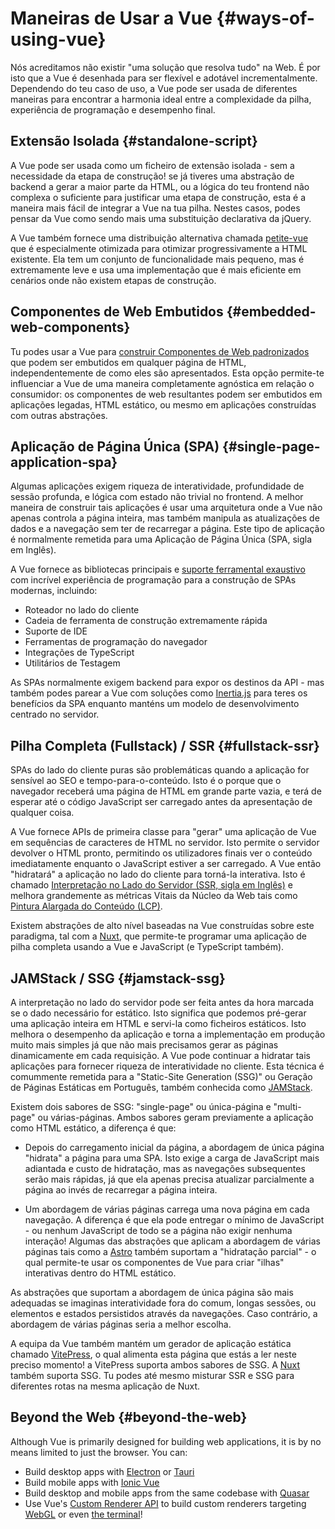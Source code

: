 # Maneiras de Usar a Vue {#ways-of-using-vue}

Nós acreditamos não existir "uma solução que resolva tudo" na Web. É por isto que a Vue é desenhada para ser flexível e adotável incrementalmente. Dependendo do teu caso de uso, a Vue pode ser usada de diferentes maneiras para encontrar a harmonia ideal entre a complexidade da pilha, experiência de programação e desempenho final.

## Extensão Isolada {#standalone-script}

A Vue pode ser usada como um ficheiro de extensão isolada - sem a necessidade da etapa de construção! se já tiveres uma abstração de backend a gerar a maior parte da HTML, ou a lógica do teu frontend não complexa o suficiente para justificar uma etapa de construção, esta é a maneira mais fácil de integrar a Vue na tua pilha. Nestes casos, podes pensar da Vue como sendo mais uma substituição declarativa da jQuery.

A Vue também fornece uma distribuição alternativa chamada [petite-vue](https://github.com/vuejs/petite-vue) que é especialmente otimizada para otimizar progressivamente a HTML existente. Ela tem um conjunto de funcionalidade mais pequeno, mas é extremamente leve e usa uma implementação que é mais eficiente em cenários onde não existem etapas de construção.

## Componentes de Web Embutidos {#embedded-web-components}

Tu podes usar a Vue para [construir Componentes de Web padronizados](/guide/extras/web-components) que podem ser embutidos em qualquer página de HTML, independentemente de como eles são apresentados. Esta opção permite-te influenciar a Vue de uma maneira completamente agnóstica em relação o consumidor: os componentes de web resultantes podem ser embutidos em aplicações legadas, HTML estático, ou mesmo em aplicações construídas com outras abstrações.

## Aplicação de Página Única (SPA) {#single-page-application-spa}

Algumas aplicações exigem riqueza de interatividade, profundidade de sessão profunda, e lógica com estado não trivial no frontend. A melhor maneira de construir tais aplicações é usar uma arquitetura onde a Vue não apenas controla a página inteira, mas também manipula as atualizações de dados e a navegação sem ter de recarregar a página. Este tipo de aplicação é normalmente remetida para uma Aplicação de Página Única (SPA, sigla em Inglês).

A Vue fornece as bibliotecas principais e [suporte ferramental exaustivo](/guide/scaling-up/tooling) com incrível experiência de programação para a construção de SPAs modernas, incluindo:

- Roteador no lado do cliente
- Cadeia de ferramenta de construção extremamente rápida
- Suporte de IDE
- Ferramentas de programação do navegador
- Integrações de TypeScript
- Utilitários de Testagem

As SPAs normalmente exigem backend para expor os destinos da API - mas também podes parear a Vue com soluções como [Inertia.js](https://inertiajs.com) para teres os benefícios da SPA enquanto manténs um modelo de desenvolvimento centrado no servidor.

## Pilha Completa (Fullstack) / SSR {#fullstack-ssr}

SPAs do lado do cliente puras são problemáticas quando a aplicação for sensível ao SEO e tempo-para-o-conteúdo. Isto é o porque que o navegador receberá uma página de HTML em grande parte vazia, e terá de esperar até o código JavaScript ser carregado antes da apresentação de qualquer coisa.

A Vue fornece APIs de primeira classe para "gerar" uma aplicação de Vue em sequências de caracteres de HTML no servidor. Isto permite o servidor devolver o HTML pronto, permitindo os utilizadores finais ver o conteúdo imediatamente enquanto o JavaScript estiver a ser carregado. A Vue então "hidratará" a aplicação no lado do cliente para torná-la interativa. Isto é chamado [Interpretação no Lado do Servidor (SSR, sigla em Inglês)](/guide/scaling-up/ssr) e melhora grandemente as métricas Vitais da Núcleo da Web tais como [Pintura Alargada do Conteúdo (LCP)](https://web.dev/lcp/).

Existem abstrações de alto nível baseadas na Vue construídas sobre este paradigma, tal com a [Nuxt](https://nuxt.com/), que permite-te programar uma aplicação de pilha completa usando a Vue e JavaScript (e TypeScript também).

## JAMStack / SSG {#jamstack-ssg}

A interpretação no lado do servidor pode ser feita antes da hora marcada se o dado necessário for estático. Isto significa que podemos pré-gerar uma aplicação inteira em HTML e servi-la como ficheiros estáticos. Isto melhora o desempenho da aplicação e torna a implementação em produção muito mais simples já que não mais precisamos gerar as páginas dinamicamente em cada requisição. A Vue pode continuar a hidratar tais aplicações para fornecer riqueza de interatividade no cliente. Esta técnica é comummente remetida para a "Static-Site Generation (SSG)" ou Geração de Páginas Estáticas em Português, também conhecida como [JAMStack](https://jamstack.org/what-is-jamstack/).

Existem dois sabores de SSG: "single-page" ou única-página e "multi-page" ou várias-páginas. Ambos sabores geram previamente a aplicação como HTML estático, a diferença é que:

- Depois do carregamento inicial da página, a abordagem de única página "hidrata" a página para uma SPA. Isto exige a carga de JavaScript mais adiantada e custo de hidratação, mas as navegações subsequentes serão mais rápidas, já que ela apenas precisa atualizar parcialmente a página ao invés de recarregar a página inteira.

- Um abordagem de várias páginas carrega uma nova página em cada navegação. A diferença é que ela pode entregar o mínimo de JavaScript - ou nenhum JavaScript de todo se a página não exigir nenhuma interação! Algumas das abstrações que aplicam a abordagem de várias páginas tais como a [Astro](https://astro.build/) também suportam a "hidratação parcial" - o qual permite-te usar os componentes de Vue para criar "ilhas" interativas dentro do HTML estático.

As abstrações que suportam a abordagem de única página são mais adequadas se imaginas interatividade fora do comum, longas sessões, ou elementos e estados persistidos através da navegações. Caso contrário, a abordagem de várias páginas seria a melhor escolha.

A equipa da Vue também mantém um gerador de aplicação estática chamado [VitePress](https://vitepress.vuejs.org/), o qual alimenta esta página que estás a ler neste preciso momento! a VitePress suporta ambos sabores de SSG. A [Nuxt](https://nuxt.com/) também suporta SSG. Tu podes até mesmo misturar SSR e SSG para diferentes rotas na mesma aplicação de Nuxt.

## Beyond the Web {#beyond-the-web}

Although Vue is primarily designed for building web applications, it is by no means limited to just the browser. You can:

- Build desktop apps with [Electron](https://www.electronjs.org/) or [Tauri](https://tauri.studio/en/)
- Build mobile apps with [Ionic Vue](https://ionicframework.com/docs/vue/overview)
- Build desktop and mobile apps from the same codebase with [Quasar](https://quasar.dev/)
- Use Vue's [Custom Renderer API](/api/custom-renderer) to build custom renderers targeting [WebGL](https://troisjs.github.io/) or even [the terminal](https://github.com/vue-terminal/vue-termui)!
